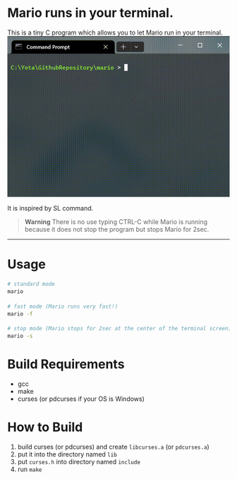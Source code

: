 # Mario runs in your terminal.
This is a tiny C program which allows you to let Mario run in your terminal.
![running](./screen/run.gif)

It is inspired by SL command.
> **Warning**
> There is no use typing CTRL-C while Mario is running because it does not stop the program but stops Mario for 2sec.

---

# Usage
```bash
# standard mode
mario

# fast mode (Mario runs very fast!)
mario -f

# stop mode (Mario stops for 2sec at the center of the terminal screen)
mario -s
```

# Build Requirements
- gcc
- make
- curses (or pdcurses if your OS is Windows)

# How to Build
1. build curses (or pdcurses) and create `libcurses.a` (or `pdcurses.a`)
2. put it into the directory named `lib`
3. put `curses.h` into directory named `include`
4. run `make`


